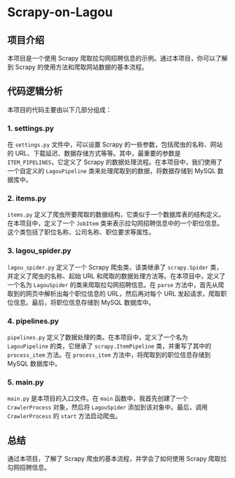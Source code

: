 # Scrapy-on-Lagou

## 项目介绍

本项目是一个使用 Scrapy 爬取拉勾网招聘信息的示例。通过本项目，你可以了解到 Scrapy 的使用方法和爬取网站数据的基本流程。

## 代码逻辑分析

本项目的代码主要由以下几部分组成：

### 1. settings.py

在 `settings.py` 文件中，可以设置 Scrapy 的一些参数，包括爬虫的名称、网站的 URL、下载延迟、数据存储方式等等。其中，最重要的参数是 `ITEM_PIPELINES`，它定义了 Scrapy 的数据处理流程。在本项目中，我们使用了一个自定义的 `LagouPipeline` 类来处理爬取到的数据，将数据存储到 MySQL 数据库中。

### 2. items.py

`items.py` 定义了爬虫所要爬取的数据结构，它类似于一个数据库表的结构定义。在本项目中，定义了一个 `JobItem` 类来表示拉勾网招聘信息中的一个职位信息。这个类包括了职位名称、公司名称、职位要求等属性。

### 3. lagou_spider.py

`lagou_spider.py` 定义了一个 Scrapy 爬虫类，该类继承了 `scrapy.Spider` 类，并定义了爬虫的名称、起始 URL 和爬取的数据处理方法等。在本项目中，定义了一个名为 `LagouSpider` 的类来爬取拉勾网招聘信息。在 `parse` 方法中，首先从爬取到的网页中解析出每个职位信息的 URL，然后再对每个 URL 发起请求，爬取职位信息。最后，将职位信息存储到 MySQL 数据库中。

### 4. pipelines.py

`pipelines.py` 定义了数据处理的类。在本项目中，定义了一个名为 `LagouPipeline` 的类，它继承了 `scrapy.ItemPipeline` 类，并重写了其中的 `process_item` 方法。在 `process_item` 方法中，将爬取到的职位信息存储到 MySQL 数据库中。

### 5. main.py

`main.py` 是本项目的入口文件。在 `main` 函数中，我首先创建了一个 `CrawlerProcess` 对象，然后将 `LagouSpider` 添加到该对象中。最后，调用 `CrawlerProcess` 的 `start` 方法启动爬虫。

## 总结

通过本项目，了解了 Scrapy 爬虫的基本流程，并学会了如何使用 Scrapy 爬取拉勾网招聘信息。
